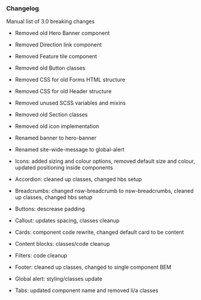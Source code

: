 ### Changelog

Manual list of 3.0 breaking changes

- Removed old Hero Banner component
- Removed Direction link component
- Removed Feature tile component
- Removed old Button classes
- Removed CSS for old Forms HTML structure
- Removed CSS for old Header structure
- Removed unused SCSS variables and mixins
- Removed old Section classes
- Removed old icon implementation

- Renamed banner to hero-banner
- Renamed site-wide-message to global-alert


- Icons: added sizing and colour options, removed default size and colour, updated positioning inside components
- Accordion: cleaned up classes, changed hbs setup
- Breadcrumbs: changed nsw-breadcrumb to nsw-breadcrumbs, cleaned up classes, changed hbs setup
- Buttons: descrease padding
- Callout: updates spacing, classes cleanup
- Cards: component code rewrite, changed default card to be content
- Content blocks: classes/code cleanup
- Filters: code cleanup
- Footer: cleaned up classes, changed to single component BEM
- Global alert: styling/classes update
- Tabs: updated component name and removed li/a classes